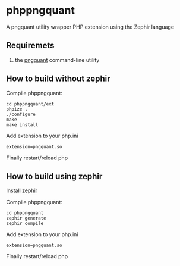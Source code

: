 phppngquant
===========

A pngquant utility wrapper PHP extension using the Zephir language

Requiremets
-----------
1. the [pngquant](http://pngquant.org/) command-line utility


How to build without zephir
---------------------------

Compile phppngquant:

    cd phppngquant/ext
    phpize .
    ./configure
    make
    make install

Add extension to your php.ini

    extension=pngquant.so


Finally restart/reload php

How to build using zephir
-------------------------

Install [zephir](http://zephir-lang.com/install.html)

Compile phppngquant:

    cd phppngquant
    zephir generate
    zephir compile

Add extension to your php.ini

    extension=pngquant.so

Finally restart/reload php

